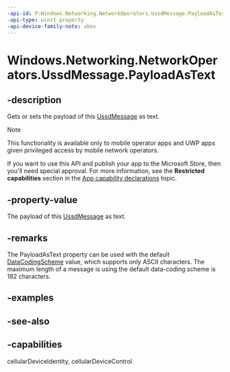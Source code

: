 ```yaml
---
-api-id: P:Windows.Networking.NetworkOperators.UssdMessage.PayloadAsText
-api-type: winrt property
-api-device-family-note: xbox
---
```


<!-- Property syntax
public string PayloadAsText { get;  set; }
-->

# Windows.Networking.NetworkOperators.UssdMessage.PayloadAsText

## -description
Gets or sets the payload of this [UssdMessage](ussdmessage_ussdmessage_290278668.md) as text.

> [!NOTE]
> This functionality is available only to mobile operator apps and UWP apps given privileged access by mobile network operators.
> 
> If you want to use this API and publish your app to the Microsoft Store, then you'll need special approval. For more information, see the **Restricted capabilities** section in the [App capability declarations](/windows/uwp/packaging/app-capability-declarations#restricted-capabilities) topic. 

## -property-value
The payload of this [UssdMessage](ussdmessage_ussdmessage_290278668.md) as text.

## -remarks
The PayloadAsText property can be used with the default [DataCodingScheme](ussdmessage_datacodingscheme.md) value, which supports only ASCII characters. The maximum length of a message is using the default data-coding scheme is 182 characters.

## -examples

## -see-also

## -capabilities
cellularDeviceIdentity, cellularDeviceControl
